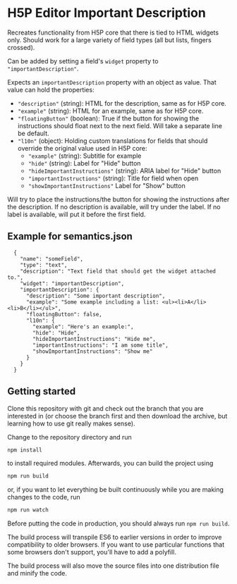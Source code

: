 H5P Editor Important Description
==========

Recreates functionality from H5P core that there is tied to HTML widgets only.
Should work for a large variety of field types (all but lists, fingers crossed).

Can be added by setting a field's `widget` property to `"importantDescription"`.

Expects an `importantDescription` property with an object as value. That value
can hold the properties:
- `"description"` (string): HTML for the description, same as for H5P core.
- `"example"` (string): HTML for an example, same as for H5P core.
- `"floatingButton"` (boolean): True if the button for showing the instructions
should float next to the next field. Will take a separate line be default.
- `"l10n"` (object): Holding custom translations for fields that should override
the original value used in H5P core:
  - `"example"` (string): Subtitle for example
  - `"hide"` (string): Label for "Hide" button
  - `"hideImportantInstructions"` (string): ARIA label for "Hide" button
  - `"importantInstructions"` (string): Title for field when open
  - `"showImportantInstructions"` Label for "Show" button

Will try to place the instructions/the button for showing the instructions
after the description. If no description is available, will try under the label.
If no label is available, will put it before the first field.

## Example for semantics.json
```
  {
    "name": "someField",
    "type": "text",
    "description": "Text field that should get the widget attached to.",
    "widget": "importantDescription",
    "importantDescription": {
      "description": "Some important description",
      "example": "Some example including a list: <ul><li>A</li><li>B</li></ul>",
      "floatingButton": false,
      "l10n": {
        "example": "Here's an example:",
        "hide": "Hide",
        "hideImportantInstructions": "Hide me",
        "importantInstructions": "I am some title",
        "showImportantInstructions": "Show me"
      }
    }
  }
```

## Getting started
Clone this repository with git and check out the branch that you are interested
in (or choose the branch first and then download the archive, but learning
how to use git really makes sense).

Change to the repository directory and run
```bash
npm install
```

to install required modules. Afterwards, you can build the project using
```bash
npm run build
```

or, if you want to let everything be built continuously while you are making
changes to the code, run
```bash
npm run watch
```
Before putting the code in production, you should always run `npm run build`.

The build process will transpile ES6 to earlier versions in order to improve
compatibility to older browsers. If you want to use particular functions that
some browsers don't support, you'll have to add a polyfill.

The build process will also move the source files into one distribution file and
minify the code.
